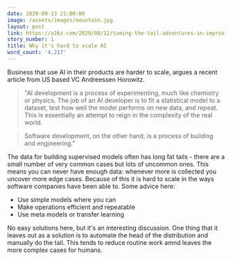 ```yaml
---
date: 2020-09-13 21:00:00
image: /assets/images/mountain.jpg
layout: post
link: https://a16z.com/2020/08/12/taming-the-tail-adventures-in-improving-ai-economics/
story_number: 1
title: Why it's hard to scale AI
word_count: '4,217'
---
```


Business that use AI in their products are harder to scale, argues a recent article from US based VC Andreessen Horowitz.

> "AI development is a process of experimenting, much like chemistry or physics. The job of an AI developer is to fit a statistical model to a dataset, test how well the model performs on new data, and repeat. This is essentially an attempt to reign in the complexity of the real world.

> Software development, on the other hand, is a process of building and engineering."

The data for building supervised models often has long fat tails -  there are a small number of very common cases but lots of uncommon ones. This means you can never have enough data: whenever more is collected you uncover more edge cases. Because of this it is hard to scale in the ways software companies have been able to. Some advice here:

- Use simple models where you can
- Make operations efficient and repeatable
- Use meta models or transfer learning

No easy solutions here, but it's an interesting discussion. One thing that it leaves out as a solution is to automate the head of the distribution and manually do the tail. This tends to reduce routine work amnd leaves the more complex cases for humans.